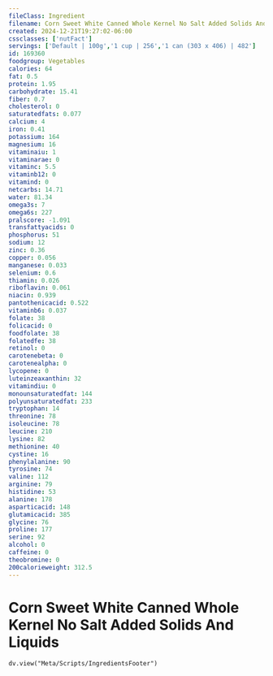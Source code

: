 ```yaml
---
fileClass: Ingredient
filename: Corn Sweet White Canned Whole Kernel No Salt Added Solids And Liquids
created: 2024-12-21T19:27:02-06:00
cssclasses: ['nutFact']
servings: ['Default | 100g','1 cup | 256','1 can (303 x 406) | 482']
id: 169360
foodgroup: Vegetables
calories: 64
fat: 0.5
protein: 1.95
carbohydrate: 15.41
fiber: 0.7
cholesterol: 0
saturatedfats: 0.077
calcium: 4
iron: 0.41
potassium: 164
magnesium: 16
vitaminaiu: 1
vitaminarae: 0
vitaminc: 5.5
vitaminb12: 0
vitamind: 0
netcarbs: 14.71
water: 81.34
omega3s: 7
omega6s: 227
pralscore: -1.091
transfattyacids: 0
phosphorus: 51
sodium: 12
zinc: 0.36
copper: 0.056
manganese: 0.033
selenium: 0.6
thiamin: 0.026
riboflavin: 0.061
niacin: 0.939
pantothenicacid: 0.522
vitaminb6: 0.037
folate: 38
folicacid: 0
foodfolate: 38
folatedfe: 38
retinol: 0
carotenebeta: 0
carotenealpha: 0
lycopene: 0
luteinzeaxanthin: 32
vitamindiu: 0
monounsaturatedfat: 144
polyunsaturatedfat: 233
tryptophan: 14
threonine: 78
isoleucine: 78
leucine: 210
lysine: 82
methionine: 40
cystine: 16
phenylalanine: 90
tyrosine: 74
valine: 112
arginine: 79
histidine: 53
alanine: 178
asparticacid: 148
glutamicacid: 385
glycine: 76
proline: 177
serine: 92
alcohol: 0
caffeine: 0
theobromine: 0
200calorieweight: 312.5
---
```


# Corn Sweet White Canned Whole Kernel No Salt Added Solids And Liquids

```dataviewjs
dv.view("Meta/Scripts/IngredientsFooter")
```